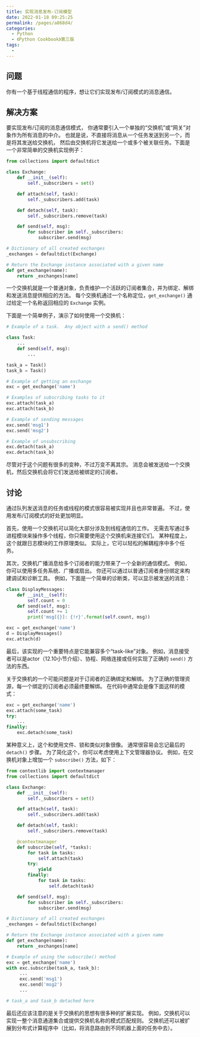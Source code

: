 ```yaml
---
title: 实现消息发布-订阅模型
date: 2022-01-18 09:25:25
permalink: /pages/a868d4/
categories:
  - Python
  - 《Python Cookbook》第三版
tags:
  - 
---
```


## 问题

你有一个基于线程通信的程序，想让它们实现发布/订阅模式的消息通信。

## 解决方案

要实现发布/订阅的消息通信模式， 你通常要引入一个单独的“交换机”或“网关”对象作为所有消息的中介。 也就是说，不直接将消息从一个任务发送到另一个，而是将其发送给交换机， 然后由交换机将它发送给一个或多个被关联任务。下面是一个非常简单的交换机实现例子：

```python
from collections import defaultdict

class Exchange:
    def __init__(self):
        self._subscribers = set()

    def attach(self, task):
        self._subscribers.add(task)

    def detach(self, task):
        self._subscribers.remove(task)

    def send(self, msg):
        for subscriber in self._subscribers:
            subscriber.send(msg)

# Dictionary of all created exchanges
_exchanges = defaultdict(Exchange)

# Return the Exchange instance associated with a given name
def get_exchange(name):
    return _exchanges[name]
```

一个交换机就是一个普通对象，负责维护一个活跃的订阅者集合，并为绑定、解绑和发送消息提供相应的方法。 每个交换机通过一个名称定位，`get_exchange()` 通过给定一个名称返回相应的 `Exchange` 实例。

下面是一个简单例子，演示了如何使用一个交换机：

```python
# Example of a task.  Any object with a send() method

class Task:
    ...
    def send(self, msg):
        ...

task_a = Task()
task_b = Task()

# Example of getting an exchange
exc = get_exchange('name')

# Examples of subscribing tasks to it
exc.attach(task_a)
exc.attach(task_b)

# Example of sending messages
exc.send('msg1')
exc.send('msg2')

# Example of unsubscribing
exc.detach(task_a)
exc.detach(task_b)
```

尽管对于这个问题有很多的变种，不过万变不离其宗。 消息会被发送给一个交换机，然后交换机会将它们发送给被绑定的订阅者。

## 讨论

通过队列发送消息的任务或线程的模式很容易被实现并且也非常普遍。 不过，使用发布/订阅模式的好处更加明显。

首先，使用一个交换机可以简化大部分涉及到线程通信的工作。 无需去写通过多进程模块来操作多个线程，你只需要使用这个交换机来连接它们。 某种程度上，这个就跟日志模块的工作原理类似。 实际上，它可以轻松的解耦程序中多个任务。

其次，交换机广播消息给多个订阅者的能力带来了一个全新的通信模式。 例如，你可以使用多任务系统、广播或扇出。 你还可以通过以普通订阅者身份绑定来构建调试和诊断工具。 例如，下面是一个简单的诊断类，可以显示被发送的消息：

```python
class DisplayMessages:
    def __init__(self):
        self.count = 0
    def send(self, msg):
        self.count += 1
        print('msg[{}]: {!r}'.format(self.count, msg))

exc = get_exchange('name')
d = DisplayMessages()
exc.attach(d)
```

最后，该实现的一个重要特点是它能兼容多个“task-like”对象。 例如，消息接受者可以是actor（12.10小节介绍）、协程、网络连接或任何实现了正确的 `send()` 方法的东西。

关于交换机的一个可能问题是对于订阅者的正确绑定和解绑。 为了正确的管理资源，每一个绑定的订阅者必须最终要解绑。 在代码中通常会是像下面这样的模式：

```python
exc = get_exchange('name')
exc.attach(some_task)
try:
    ...
finally:
    exc.detach(some_task)
```

某种意义上，这个和使用文件、锁和类似对象很像。 通常很容易会忘记最后的 `detach()` 步骤。 为了简化这个，你可以考虑使用上下文管理器协议。 例如，在交换机对象上增加一个 `subscribe()` 方法，如下：

```python
from contextlib import contextmanager
from collections import defaultdict

class Exchange:
    def __init__(self):
        self._subscribers = set()

    def attach(self, task):
        self._subscribers.add(task)

    def detach(self, task):
        self._subscribers.remove(task)

    @contextmanager
    def subscribe(self, *tasks):
        for task in tasks:
            self.attach(task)
        try:
            yield
        finally:
            for task in tasks:
                self.detach(task)

    def send(self, msg):
        for subscriber in self._subscribers:
            subscriber.send(msg)

# Dictionary of all created exchanges
_exchanges = defaultdict(Exchange)

# Return the Exchange instance associated with a given name
def get_exchange(name):
    return _exchanges[name]

# Example of using the subscribe() method
exc = get_exchange('name')
with exc.subscribe(task_a, task_b):
     ...
     exc.send('msg1')
     exc.send('msg2')
     ...

# task_a and task_b detached here
```

最后还应该注意的是关于交换机的思想有很多种的扩展实现。 例如，交换机可以实现一整个消息通道集合或提供交换机名称的模式匹配规则。 交换机还可以被扩展到分布式计算程序中（比如，将消息路由到不同机器上面的任务中去）。